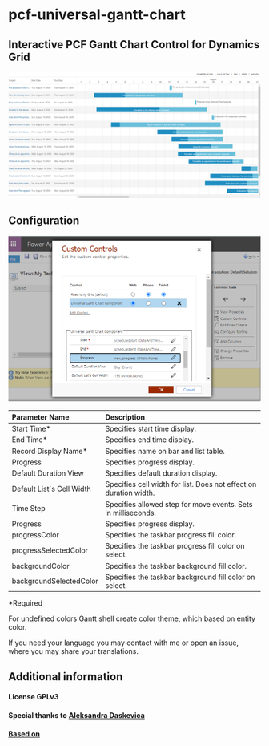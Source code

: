 # pcf-universal-gantt-chart

## Interactive PCF Gantt Chart Control for Dynamics Grid

![example](https://github.com/MaTeMaTuK/pcf-universal-gantt-chart/blob/master/DocumentationAssets/ganttStandart.png)

## Configuration

![example](https://github.com/MaTeMaTuK/pcf-universal-gantt-chart/blob/master/DocumentationAssets/ganttStandartInstall.png)

| Parameter Name            | Description                                                       |
| :------------------------ | :---------------------------------------------------------------- |
| Start Time\*              | Specifies start time display.                                     |
| End Time\*                | Specifies end time display.                                       |
| Record Display Name\*     | Specifies name on bar and list table.                             |
| Progress                  | Specifies progress display.                                       |
| Default Duration View     | Specifies default duration display.                               |
| Default List`s Cell Width | Specifies cell width for list. Does not effect on duration width. |
| Time Step                 | Specifies allowed step for move events. Sets in milliseconds.     |
| Progress                  | Specifies progress display.                                       |
| progressColor             | Specifies the taskbar progress fill color.                        |
| progressSelectedColor     | Specifies the taskbar progress fill color on select.              |
| backgroundColor           | Specifies the taskbar background fill color.                      |
| backgroundSelectedColor   | Specifies the taskbar background fill color on select.            |

\*Required

For undefined colors Gantt shell create color theme, which based on entity color.

If you need your language you may contact with me or open an issue, where you may share your translations.

## Additional information

#### License GPLv3

#### Special thanks to [Aleksandra Daskevica](mailto:aleksandra.daskevica@cgi.com)

#### [Based on](https://github.com/MaTeMaTuK/gantt-task-react)

